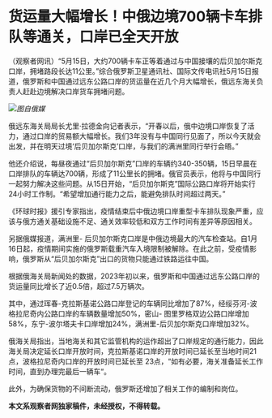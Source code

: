 # 货运量大幅增长！中俄边境700辆卡车排队等通关，口岸已全天开放

（观察者网讯）“5月15日，大约700辆卡车正等着通过与中国接壤的后贝加尔斯克口岸，拥堵路段长达11公里。”综合俄罗斯卫星通讯社、国际文传电讯社5月15日报道，俄罗斯和中国通过远东公路口岸的货运量在近几个月大幅增长，俄远东海关负责人赶赴边境解决口岸货车拥堵问题。

![](https://inews.gtimg.com/newsapp_bt/0/15796054228/1000)_图自俄媒_

俄远东海关局局长尤里·拉德金向记者表示，“开春以后，俄中边境口岸恢复了活力，通过口岸的贸易额大幅增长。我们3年没有与中国同行见面了，所以今天就会出发，并在明天过境‘后贝加尔斯克’口岸，与我们的满洲里同行举行会晤。”

他还介绍说，每昼夜通过“后贝加尔斯克”口岸的车辆约340-350辆，15日早晨在口岸排队的车辆达700辆，形成了11公里长的拥堵。俄官员表示，他将与中国同行一起努力解决这些问题。从15日开始，“后贝加尔斯克”国际公路口岸将开始实行24小时工作制。“希望增加通行能力之后，能避免排队时间超过两天。”

《环球时报》援引专家指出，疫情结束后中俄边境口岸重型卡车排队现象严重，应该与俄方通关基础设施不足、通关效率较低和双方工作时间有差异等原因相关。

另据俄媒报道，满洲里-
后贝加尔斯克口岸是中俄边境最大的汽车检查站。自1月16日起，疫情期间实施的俄罗斯载重汽车入境限制被解除。在此之前，受疫情影响，俄罗斯从“后贝加尔斯克”出口的货物只能通过铁路运往中国。

根据俄海关局新闻处的数据，2023年初以来，俄罗斯和中国通过远东公路口岸的货运量同比增长了近0.5倍，超过7.5万辆次。

其中，通过珲春-克拉斯基诺公路口岸登记的车辆同比增加了87%，经绥芬河-波格拉尼奇内公路口岸的车辆数量增加50%，密山-
图里罗格双边公路口岸增加58%，东宁-波尔塔夫卡口岸增加24%，满洲里-后贝加尔斯克口岸增加32%。

俄海关局指出，当地海关和其它监管机构的运作超出了口岸规定的通行能力，因此海关局决定延长口岸开放时间，克拉斯基诺口岸的开放时间已延长至当地时间21点，波格拉尼奇内口岸的开放时间已延长至
23点，“如有必要，海关准备延长工作时间，直到办理完最后一辆车“。

此外，为确保货物的不间断流动，俄罗斯还增加了相关工作的编制和岗位。

**本文系观察者网独家稿件，未经授权，不得转载。**

